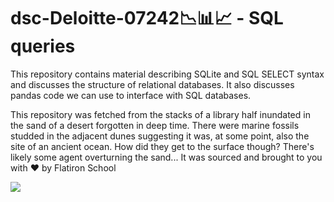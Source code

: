 # dsc-Deloitte-07242📉📊📈 - SQL queries

This repository contains material describing SQLite and SQL SELECT syntax and discusses the structure of relational databases. It also discusses pandas code we can use to interface with SQL databases. 

This repository was fetched from the stacks of a library half inundated in the sand of a desert forgotten in deep time. There were marine fossils studded in the adjacent dunes suggesting it was, at some point, also the site of an ancient ocean. How did they get to the surface though? There's likely some agent overturning the sand... It was sourced and brought to you with ❤️ by Flatiron School 

![](https://64.media.tumblr.com/8796a2029c528801168e2c4108a37819/tumblr_np5op1erno1qd479ro1_r1_500.gif)
